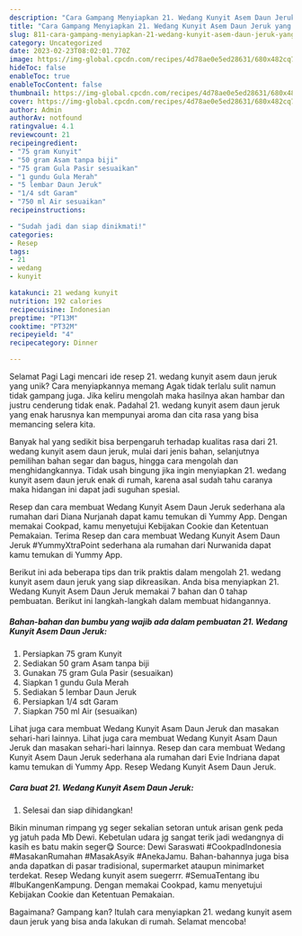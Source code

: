 ```yaml
---
description: "Cara Gampang Menyiapkan 21. Wedang Kunyit Asem Daun Jeruk yang Lezat Sekali, Lezat"
title: "Cara Gampang Menyiapkan 21. Wedang Kunyit Asem Daun Jeruk yang Lezat Sekali, Lezat"
slug: 811-cara-gampang-menyiapkan-21-wedang-kunyit-asem-daun-jeruk-yang-lezat-sekali-lezat
category: Uncategorized
date: 2023-02-23T08:02:01.770Z
image: https://img-global.cpcdn.com/recipes/4d78ae0e5ed28631/680x482cq70/21-wedang-kunyit-asem-daun-jeruk-foto-resep-utama.jpg
hideToc: false
enableToc: true
enableTocContent: false
thumbnail: https://img-global.cpcdn.com/recipes/4d78ae0e5ed28631/680x482cq70/21-wedang-kunyit-asem-daun-jeruk-foto-resep-utama.jpg
cover: https://img-global.cpcdn.com/recipes/4d78ae0e5ed28631/680x482cq70/21-wedang-kunyit-asem-daun-jeruk-foto-resep-utama.jpg
author: Admin
authorAv: notfound
ratingvalue: 4.1
reviewcount: 21
recipeingredient:
- "75 gram Kunyit"
- "50 gram Asam tanpa biji"
- "75 gram Gula Pasir sesuaikan"
- "1 gundu Gula Merah"
- "5 lembar Daun Jeruk"
- "1/4 sdt Garam"
- "750 ml Air sesuaikan"
recipeinstructions:

- "Sudah jadi dan siap dinikmati!"
categories:
- Resep
tags:
- 21
- wedang
- kunyit

katakunci: 21 wedang kunyit 
nutrition: 192 calories
recipecuisine: Indonesian
preptime: "PT13M"
cooktime: "PT32M"
recipeyield: "4"
recipecategory: Dinner

---
```



Selamat Pagi Lagi mencari ide resep 21. wedang kunyit asem daun jeruk yang unik? Cara menyiapkannya memang Agak tidak terlalu sulit namun tidak gampang juga. Jika keliru mengolah maka hasilnya akan hambar dan justru cenderung tidak enak. Padahal 21. wedang kunyit asem daun jeruk yang enak harusnya kan mempunyai aroma dan cita rasa yang bisa memancing selera kita.


Banyak hal yang sedikit bisa berpengaruh terhadap kualitas rasa dari 21. wedang kunyit asem daun jeruk, mulai dari jenis bahan, selanjutnya pemilihan bahan segar dan bagus, hingga cara mengolah dan menghidangkannya. Tidak usah bingung jika ingin menyiapkan 21. wedang kunyit asem daun jeruk enak di rumah, karena asal sudah tahu caranya maka hidangan ini dapat jadi suguhan spesial.

Resep dan cara membuat Wedang Kunyit Asem Daun Jeruk sederhana ala rumahan dari Diana Nurjanah dapat kamu temukan di Yummy App. Dengan memakai Cookpad, kamu menyetujui Kebijakan Cookie dan Ketentuan Pemakaian. Terima Resep dan cara membuat Wedang Kunyit Asem Daun Jeruk #YummyXtraPoint sederhana ala rumahan dari Nurwanida dapat kamu temukan di Yummy App.


Berikut ini ada beberapa tips dan trik praktis dalam mengolah 21. wedang kunyit asem daun jeruk yang siap dikreasikan. Anda bisa menyiapkan 21. Wedang Kunyit Asem Daun Jeruk memakai 7 bahan dan 0 tahap pembuatan. Berikut ini langkah-langkah dalam membuat hidangannya.

<!--inarticleads1-->

##### Bahan-bahan dan bumbu yang wajib ada dalam pembuatan 21. Wedang Kunyit Asem Daun Jeruk:

1. Persiapkan 75 gram Kunyit
1. Sediakan 50 gram Asam tanpa biji
1. Gunakan 75 gram Gula Pasir (sesuaikan)
1. Siapkan 1 gundu Gula Merah
1. Sediakan 5 lembar Daun Jeruk
1. Persiapkan 1/4 sdt Garam
1. Siapkan 750 ml Air (sesuaikan)


Lihat juga cara membuat Wedang Kunyit Asam Daun Jeruk dan masakan sehari-hari lainnya. Lihat juga cara membuat Wedang Kunyit Asam Daun Jeruk dan masakan sehari-hari lainnya. Resep dan cara membuat Wedang Kunyit Asem Daun Jeruk sederhana ala rumahan dari Evie Indriana dapat kamu temukan di Yummy App. Resep Wedang Kunyit Asem Daun Jeruk. 

<!--inarticleads2-->

##### Cara buat 21. Wedang Kunyit Asem Daun Jeruk:


1. Selesai dan siap dihidangkan!

Bikin minuman rimpang yg seger sekalian setoran untuk arisan genk peda yg jatuh pada Mb Dewi. Kebetulan udara jg sangat terik jadi wedangnya di kasih es batu makin seger😋 Source: Dewi Saraswati #CookpadIndonesia #MasakanRumahan #MasakAsyik #AnekaJamu. Bahan-bahannya juga bisa anda dapatkan di pasar tradisional, supermarket ataupun minimarket terdekat. Resep Wedang kunyit asem suegerrr. #SemuaTentang ibu #IbuKangenKampung. Dengan memakai Cookpad, kamu menyetujui Kebijakan Cookie dan Ketentuan Pemakaian. 

Bagaimana? Gampang kan? Itulah cara menyiapkan 21. wedang kunyit asem daun jeruk yang bisa anda lakukan di rumah. Selamat mencoba!
